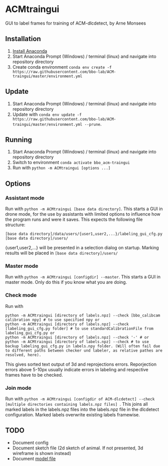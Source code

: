 # ACMtraingui

GUI to label frames for training of ACM-dlcdetect, by Arne Monsees

## Installation
1. [Install Anaconda](https://docs.anaconda.com/anaconda/install/)
2. Start Anaconda Prompt (Windows) / terminal (linux) and navigate into repository directory
3. Create conda environment `conda env create -f https://raw.githubusercontent.com/bbo-lab/ACM-traingui/master/environment.yml`

## Update 
1. Start Anaconda Prompt (Windows) / terminal (linux) and navigate into repository directory
2. Update with `conda env update -f https://raw.githubusercontent.com/bbo-lab/ACM-traingui/master/environment.yml --prune`.

## Running
1. Start Anaconda Prompt (Windows) / terminal (linux) and navigate into repository directory
2. Switch to environment `conda activate bbo_acm-traingui`
3. Run with `python -m ACMtraingui [options ...]`

## Options
### Assistant mode
Run with `python -m ACMtraingui [base data directory]`.
This starts a GUI in drone mode, for the use by assistants with limited options to influence how the program runs and were it saves. This expects the following file structure:
```
[base data directory]/data/users/{user1,user2,...}/labeling_gui_cfg.py
[base data directory]/users/
```
{user1,user2,...} will be presented in a selection dialog on startup. Marking results will be placed in `[base data directory]/users/`

### Master mode
Run with `python -m ACMtraingui [configdir] --master`.
This starts a GUI in master mode. Only do this if you know what you are doing.

### Check mode
Run with 
```
python -m ACMtraingui [directory of labels.npz] --check [bbo_calibcam calibration npy] # to use specified npy or
python -m ACMtraingui [directory of labels.npz] --check [labeling_gui_cfg.py folder] # to use standardCalibrationFile from labeling_gui_cfg.py or
python -m ACMtraingui [directory of labels.npz] --check '-' # or
python -m ACMtraingui [directory of labels.npz] --check # to use backup labeling_gui_cfg.py in labels.npy folder. (Will often fail due to different paths between checker und labeler, as relative pathes are resolved, here).
```

This gives sorted text output of 3d and reprojections errors. Reporjection errors above 5-10px usually indicate errors in labeling and respective frames have to be checked.

### Join mode
Run with `python -m ACMtraingui [configdir of ACM-dlcdetect] --check [multiple directories containing labels.npz files] `.
This joins all marked labels in the labels.npz files into the labels.npz file in the dlcdetect configuration. Marked labels overwrite existing labels framewise.


## TODO
- Document config
- Document sketch file (2d sketch of animal. If not presented, 3d wireframe is shown instead)
- Document [model file](https://github.com/bbo-lab/ACM/blob/main/INPUTS.md#modelnpy)
